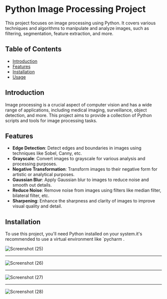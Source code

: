 # Python Image Processing Project

This project focuses on image processing using Python. It covers various techniques and algorithms to manipulate and analyze images, such as filtering, segmentation, feature extraction, and more.

## Table of Contents

- [Introduction](#introduction)
- [Features](#features)
- [Installation](#installation)
- [Usage](#usage)

## Introduction

Image processing is a crucial aspect of computer vision and has a wide range of applications, including medical imaging, surveillance, object detection, and more. This project aims to provide a collection of Python scripts and tools for image processing tasks.

## Features

- **Edge Detection**: Detect edges and boundaries in images using techniques like Sobel, Canny, etc.
- **Grayscale**: Convert images to grayscale for various analysis and processing purposes.
- **Negative Transformation**: Transform images to their negative form for artistic or analytical purposes.
- **Gaussian Blur**: Apply Gaussian blur to images to reduce noise and smooth out details.
- **Reduce Noise**: Remove noise from images using filters like median filter, bilateral filter, etc.
- **Sharpening**: Enhance the sharpness and clarity of images to improve visual quality and detail.

## Installation

To use this project, you'll need Python installed on your system.it's recommended to use a virtual environment like `pycharm .



![Screenshot (25)](https://github.com/Fidaa2002Shwahna/Python_projects/assets/121303770/ba537b80-57a3-478a-bb6b-f2112852d31c)

-------------------------------------------------------------------------------------------------

![Screenshot (26)](https://github.com/Fidaa2002Shwahna/Python_projects/assets/121303770/eb4b6333-3c78-4ed8-a239-962866983318)

-------------------------------------------------------------------------------------------------

![Screenshot (27)](https://github.com/Fidaa2002Shwahna/Python_projects/assets/121303770/9147d48d-534e-46f4-86f9-69468168867d)

-------------------------------------------------------------------------------------------------

![Screenshot (28)](https://github.com/Fidaa2002Shwahna/Python_projects/assets/121303770/dda0afb3-65da-47c1-8050-46ab1258251c)
